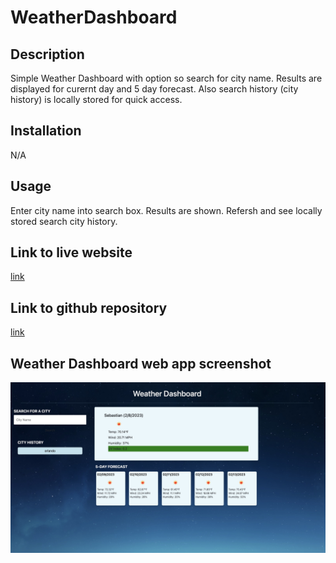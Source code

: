 # WeatherDashboard

## Description
Simple Weather Dashboard with option so search for city name. Results are displayed for curernt day and 5 day forecast. Also search history (city history) is locally stored for quick access.


## Installation

N/A

## Usage
Enter city name into search box. Results are shown. Refersh and see locally stored search city history.  


## Link to live website

[link](https://qaizen.github.io/WorkDayScheduler/)

## Link to github repository

[link](https://github.com/Qaizen/WeatherDashboard)

## Weather Dashboard web app screenshot

![Screenshot](/asset/images/weatherdash_screenshot.jpeg)